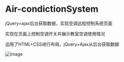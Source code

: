 # Air-condictionSystem
jQuery+ajax后台获取数据，实现空调远程控制系统页面

<p>实现在页面上控制空调开关并展示教室空调使用情况</p>
<p>运用了HTML+CSS进行布局，jQuery+Ajax从后台获取数据</p>

![image](https://github.com/VioletVivI/Air-condictionSystem/blob/master/intro/1.jpg)
